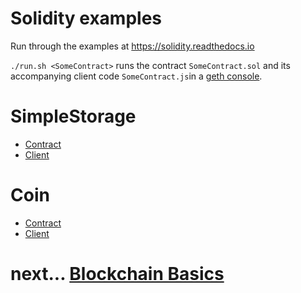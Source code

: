 # Solidity examples

Run through the examples at https://solidity.readthedocs.io

`./run.sh <SomeContract>` runs the contract `SomeContract.sol` and its accompanying client code
`SomeContract.js`in a [geth console](https://github.com/ethereum/go-ethereum/wiki/JavaScript-Console).

# SimpleStorage

* [Contract](SimpleStorage.sol)
* [Client](SimpleStorage.js)

# Coin

* [Contract](Coin.sol)
* [Client](Coin.js)

# next... [Blockchain Basics](https://solidity.readthedocs.io/en/v0.4.23/introduction-to-smart-contracts.html#blockchain-basics)